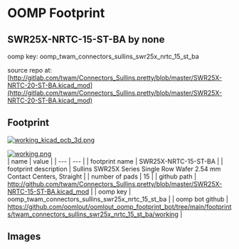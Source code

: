 # OOMP Footprint  
## SWR25X-NRTC-15-ST-BA  by none  
  
oomp key: oomp_twam_connectors_sullins_swr25x_nrtc_15_st_ba  
  
source repo at: [http://gitlab.com/twam/Connectors_Sullins.pretty/blob/master/SWR25X-NRTC-20-ST-BA.kicad_mod](http://gitlab.com/twam/Connectors_Sullins.pretty/blob/master/SWR25X-NRTC-20-ST-BA.kicad_mod)  
## Footprint  
  
[![working_kicad_pcb_3d.png](working_kicad_pcb_3d_600.png)](working_kicad_pcb_3d.png)  
  
[![working.png](working_600.png)](working.png)  
| name | value | 
| --- | --- | 
| footprint name | SWR25X-NRTC-15-ST-BA | 
| footprint description | Sullins SWR25X Series Single Row Wafer 2.54 mm Contact Centers, Straight | 
| number of pads | 15 | 
| github path | http://github.com/twam/Connectors_Sullins.pretty/blob/master/SWR25X-NRTC-15-ST-BA.kicad_mod | 
| oomp key | oomp_twam_connectors_sullins_swr25x_nrtc_15_st_ba | 
| oomp bot github | https://github.com/oomlout/oomlout_oomp_footprint_bot/tree/main/footprints/twam_connectors_sullins_swr25x_nrtc_15_st_ba/working | 
## Images  
